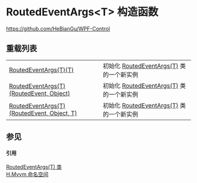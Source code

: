 # RoutedEventArgs&lt;T&gt; 构造函数
https://github.com/HeBianGu/WPF-Control

## 重载列表
<table>
<tr>
<td><a href="3656f046-ce5a-f1c9-eb24-6421173489e0">RoutedEventArgs(T)(T)</a></td>
<td>初始化 <a href="d5dc361e-a672-a046-2fe2-4df8c388b581">RoutedEventArgs(T)</a> 类的一个新实例</td></tr>
<tr>
<td><a href="b664cfeb-5f14-bd34-ebb6-4274866f3fde">RoutedEventArgs(T)(RoutedEvent, Object)</a></td>
<td>初始化 <a href="d5dc361e-a672-a046-2fe2-4df8c388b581">RoutedEventArgs(T)</a> 类的一个新实例</td></tr>
<tr>
<td><a href="d147929b-900b-7753-70e6-a82a53739b90">RoutedEventArgs(T)(RoutedEvent, Object, T)</a></td>
<td>初始化 <a href="d5dc361e-a672-a046-2fe2-4df8c388b581">RoutedEventArgs(T)</a> 类的一个新实例</td></tr>
</table>

## 参见


#### 引用
<a href="d5dc361e-a672-a046-2fe2-4df8c388b581">RoutedEventArgs(T) 类</a>  
<a href="2171cdff-f9c4-6682-6b3e-a29f9cee4c25">H.Mvvm 命名空间</a>  
